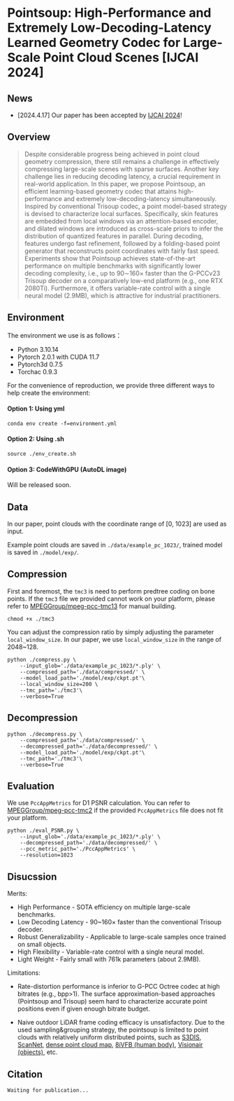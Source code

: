 # Pointsoup: High-Performance and Extremely Low-Decoding-Latency Learned Geometry Codec for Large-Scale Point Cloud Scenes [IJCAI 2024]

## News
- [2024.4.17] Our paper has been accepted by [IJCAI 2024](https://ijcai24.org/)!

## Overview
> Despite considerable progress being achieved in point cloud geometry compression, there still remains a challenge in effectively compressing large-scale scenes with sparse surfaces. Another key challenge lies in reducing decoding latency, a crucial requirement in real-world application. In this paper, we propose Pointsoup, an efficient learning-based geometry codec that attains high-performance and extremely low-decoding-latency simultaneously. Inspired by conventional Trisoup codec, a point model-based strategy is devised to characterize local surfaces. Specifically, skin features are embedded from local windows via an attention-based encoder, and dilated windows are introduced as cross-scale priors to infer the distribution of quantized features in parallel. During decoding, features undergo fast refinement, followed by a folding-based point generator that reconstructs point coordinates with fairly fast speed. Experiments show that Pointsoup achieves state-of-the-art performance on multiple benchmarks with significantly lower decoding complexity, i.e., up to 90$\sim$160$\times$ faster than the G-PCCv23 Trisoup decoder on a comparatively low-end platform (e.g., one RTX 2080Ti). Furthermore, it offers variable-rate control with a single neural model (2.9MB), which is attractive for industrial practitioners.

## Environment

The environment we use is as follows：

- Python 3.10.14
- Pytorch 2.0.1 with CUDA 11.7
- Pytorch3d 0.7.5
- Torchac 0.9.3

For the convenience of reproduction, we provide three different ways to help create the environment:

#### Option 1: Using yml

```
conda env create -f=environment.yml
```

#### Option 2: Using .sh

```
source ./env_create.sh
```

#### Option 3: CodeWithGPU (AutoDL image)

Will be released soon.

## Data

In our paper, point clouds with the coordinate range of [0, 1023] are used as input.

Example point clouds are saved in ``./data/example_pc_1023/``, trained model is saved in ``./model/exp/``.

## Compression
First and foremost, the `tmc3` is need to perform predtree coding on bone points. If the `tmc3` file we provided cannot work on your platform, please refer to [MPEGGroup/mpeg-pcc-tmc13](https://github.com/MPEGGroup/mpeg-pcc-tmc13) for manual building.

```
chmod +x ./tmc3
```

You can adjust the compression ratio by simply adjusting the parameter `local_window_size`. In our paper, we use `local_window_size` in the range of 2048~128.

```
python ./compress.py \
    --input_glob='./data/example_pc_1023/*.ply' \
    --compressed_path='./data/compressed/' \
    --model_load_path='./model/exp/ckpt.pt'\
    --local_window_size=200 \
    --tmc_path='./tmc3'\
    --verbose=True
```

## Decompression

```
python ./decompress.py \
    --compressed_path='./data/compressed/' \
    --decompressed_path='./data/decompressed/' \
    --model_load_path='./model/exp/ckpt.pt'\
    --tmc_path='./tmc3'\
    --verbose=True
```

## Evaluation

We use `PccAppMetrics` for D1 PSNR calculation. You can refer to [MPEGGroup/mpeg-pcc-tmc2](https://github.com/MPEGGroup/mpeg-pcc-tmc2) if the provided `PccAppMetrics` file does not fit your platform.

```
python ./eval_PSNR.py \
    --input_glob='./data/example_pc_1023/*.ply' \
    --decompressed_path='./data/decompressed/' \
    --pcc_metric_path='./PccAppMetrics' \
    --resolution=1023
```

## Disucssion
Merits:

- High Performance - SOTA efficiency on multiple large-scale benchmarks.
- Low Decoding Latency - 90~160× faster than the conventional Trisoup decoder.
- Robust Generalizability - Applicable to large-scale samples once trained on small objects.
- High Flexibility - Variable-rate control with a single neural model.
- Light Weight - Fairly small with 761k parameters (about 2.9MB).

Limitations:

- Rate-distortion performance is inferior to G-PCC Octree codec at high bitrates (e.g., bpp>1). The surface approximation-based approaches (Pointsoup and Trisoup) seem hard to characterize accurate point positions even if given enough bitrate budget.

- Naive outdoor LiDAR frame coding efficacy is unsatisfactory. Due to the used sampling&grouping strategy, the pointsoup is limited to point clouds with relatively uniform distributed points, such as [S3DIS](http://buildingparser.stanford.edu/dataset.html), [ScanNet](https://github.com/ScanNet/ScanNet), [dense point cloud map](https://github.com/PRBonn/deep-point-map-compression), [8iVFB (human body)](https://plenodb.jpeg.org/pc/8ilabs), [Visionair (objects)](https://github.com/yulequan/PU-Net), etc.


## Citation

```
Waiting for publication...
```
